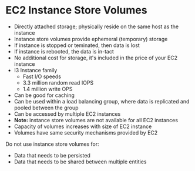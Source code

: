 # EC2 Instance Store Volumes

- Directly attached storage; physically reside on the same host as the instance
- Instance store volumes provide ephemeral (temporary) storage
- If instance is stopped or teminated, then data is lost
- If instance is rebooted, the data is in-tact
- No additional cost for storage, it's included in the price of your EC2 instance
- I3 Instance family
  - Fast I/O speeds
  - 3.3 million random read IOPS
  - 1.4 million write OPS
- Can be good for caching
- Can be used within a load balancing group, where data is replicated and pooled between the group
- Can be accessed by multiple EC2 instances
- **Note:** instance store volumes are not available for all EC2 instances
- Capacity of volumes increases with size of EC2 instance
- Volumes have same security mechanisms provided by EC2

Do not use instance store volumes for:
- Data that needs to be persisted
- Data that needs to be shared between multiple entities
